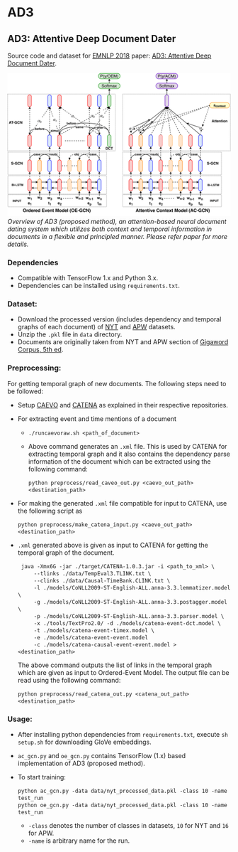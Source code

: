 # AD3
## AD3: Attentive Deep Document Dater

Source code and dataset for [EMNLP 2018](http://emnlp2018.org) paper: [AD3: Attentive Deep Document Dater](http://malllabiisc.github.io/publications/).

![](https://github.com/malllabiisc/AD3/blob/master/Model.png)
*Overview of AD3 (proposed method), an attention-based neural document dating system which utilizes both context and temporal information in documents in a flexible and principled manner. Please refer paper for more details.*

### Dependencies

* Compatible with TensorFlow 1.x and Python 3.x.
* Dependencies can be installed using `requirements.txt`.

### Dataset:

* Download the processed version (includes dependency and temporal graphs of each document) of [NYT](https://drive.google.com/file/d/1wqQRFeA1ESAOJqrwUNakfa77n_S9cmBi/view?usp=sharing) and [APW](https://drive.google.com/open?id=1tll04ZBooB3Mohm6It-v8MBcjMCC3Y1w) datasets.
* Unzip the `.pkl` file in `data` directory.
* Documents are originally taken from NYT and APW section of [Gigaword Corpus, 5th ed](https://catalog.ldc.upenn.edu/ldc2011t07).

### Preprocessing:

For getting temporal graph of new documents. The following steps need to be followed:

- Setup [CAEVO](https://github.com/nchambers/caevo) and [CATENA](https://github.com/paramitamirza/CATENA) as explained in their respective repositories.

- For extracting event and time mentions of a document

  - `./runcaevoraw.sh <path_of_document>`

  - Above command generates an `.xml` file. This is used by CATENA for extracting temporal graph and it also contains the dependency parse information of the document which can be extracted using the following command:

    ```shell
    python preprocess/read_caveo_out.py <caevo_out_path> <destination_path>
    ```

- For making the generated `.xml` file compatible for input to CATENA, use the following script as

  ```shell
  python preprocess/make_catena_input.py <caevo_out_path> <destination_path>
  ```

- `.xml` generated above is given as input to CATENA for getting the temporal graph of the document. 

   ```shell
    java -Xmx6G -jar ./target/CATENA-1.0.3.jar -i <path_to_xml> \
    	--tlinks ./data/TempEval3.TLINK.txt \
    	--clinks ./data/Causal-TimeBank.CLINK.txt \
    	-l ./models/CoNLL2009-ST-English-ALL.anna-3.3.lemmatizer.model \
    	-g ./models/CoNLL2009-ST-English-ALL.anna-3.3.postagger.model \
    	-p ./models/CoNLL2009-ST-English-ALL.anna-3.3.parser.model \
    	-x ./tools/TextPro2.0/ -d ./models/catena-event-dct.model \
    	-t ./models/catena-event-timex.model \
    	-e ./models/catena-event-event.model 
    	-c ./models/catena-causal-event-event.model > <destination_path>
   ```

   The above command outputs the list of links in the temporal graph which are given as input to Ordered-Event Model. The output file can be read using the following command:

   ```shell
   python preprocess/read_catena_out.py <catena_out_path> <destination_path>
   ```

    

### Usage:

* After installing python dependencies from `requirements.txt`, execute `sh setup.sh` for downloading GloVe embeddings.

* `ac_gcn.py` and `oe_gcn.py` contains TensorFlow (1.x) based implementation of AD3 (proposed method). 
* To start training: 
  ```shell
  python ac_gcn.py -data data/nyt_processed_data.pkl -class 10 -name test_run
  python oe_gcn.py -data data/nyt_processed_data.pkl -class 10 -name test_run
  ```

  * `-class` denotes the number of classes in datasets,  `10` for NYT and `16` for APW.
  * `-name` is arbitrary name for the run.
